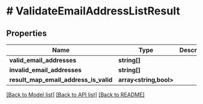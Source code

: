# # ValidateEmailAddressListResult

## Properties

Name | Type | Description | Notes
------------ | ------------- | ------------- | -------------
**valid_email_addresses** | **string[]** |  |
**invalid_email_addresses** | **string[]** |  |
**result_map_email_address_is_valid** | **array<string,bool>** |  |

[[Back to Model list]](../../README#models) [[Back to API list]](../../README#endpoints) [[Back to README]](../../README)
